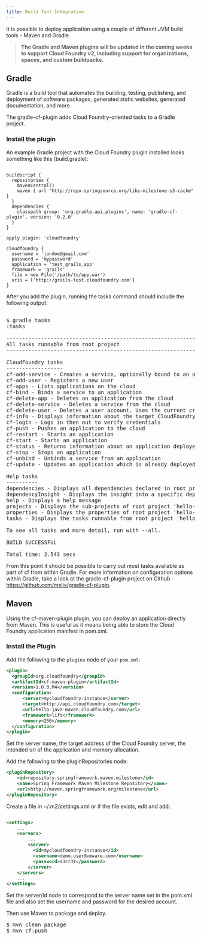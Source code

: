 ```yaml
---
title: Build Tool Integration
---
```


It is possible to deploy application using a couple of different JVM build tools - Maven and Gradle.

> **The Gradle and Maven plugins will be updated in the coming weeks to support Cloud Foundry v2, including support for organizations, spaces, and custom buildpacks.**

## <a id='gradle'></a>Gradle ##

Gradle is a build tool that automates the building, testing, publishing, and deployment of software packages, generated static websites, generated documentation, and more.

The gradle-cf-plugin adds Cloud Foundry-oriented tasks to a Gradle project. 

### <a id="gradle-install"></a> Install the plugin ###

An example Gradle project with the Cloud Foundry plugin installed looks something like this (build.gradle):

~~~

buildscript {
  repositories {
    mavenCentral()
    maven { url "http://repo.springsource.org/libs-milestone-s3-cache" }
  }
  dependencies {
    classpath group: 'org.gradle.api.plugins', name: 'gradle-cf-plugin', version: '0.2.0'
  }
}

apply plugin: 'cloudfoundry'

cloudfoundry {
  username = 'jondoe@gmail.com'
  password = 'mypassword'
  application = 'test_grails_app'
  framework = 'grails'
  file = new File('/path/to/app.war')
  uris = ['http://grails-test.cloudfoundry.com']
}

~~~

After you add the plugin, running the tasks command should include the following output:

<pre class="terminal">

$ gradle tasks
:tasks

------------------------------------------------------------
All tasks runnable from root project
------------------------------------------------------------

CloudFoundry tasks
------------------
cf-add-service - Creates a service, optionally bound to an application
cf-add-user - Registers a new user
cf-apps - Lists applications on the cloud
cf-bind - Binds a service to an application
cf-delete-app - Deletes an application from the cloud
cf-delete-service - Deletes a service from the cloud
cf-delete-user - Deletes a user account. Uses the current credentials!
cf-info - Displays information about the target CloudFoundry platform
cf-login - Logs in then out to verify credentials
cf-push - Pushes an application to the cloud
cf-restart - Starts an application
cf-start - Starts an application
cf-status - Returns information about an application deployed on the cloud
cf-stop - Stops an application
cf-unbind - Unbinds a service from an application
cf-update - Updates an application which is already deployed

Help tasks
----------
dependencies - Displays all dependencies declared in root project 'hello-world'.
dependencyInsight - Displays the insight into a specific dependency in root project 'hello-world'.
help - Displays a help message
projects - Displays the sub-projects of root project 'hello-world'.
properties - Displays the properties of root project 'hello-world'.
tasks - Displays the tasks runnable from root project 'hello-world' (some of the displayed tasks may belong to subprojects).

To see all tasks and more detail, run with --all.

BUILD SUCCESSFUL

Total time: 2.543 secs
</pre>

From this point it should be possible to carry out most tasks available as part of cf from within Gradle. For more information on configuration options within Gradle, take a look at the gradle-cf-plugin project on Github - https://github.com/melix/gradle-cf-plugin.

## <a id='maven'></a>Maven ##


Using the cf-maven-plugin plugin, you can deploy an application directly from Maven. This is useful as it means being able to store the Cloud Foundry application manifest in pom.xml.

### <a id='maven-install'></a>Install the Plugin ###

Add the following to the `plugins` node of your `pom.xml`:

~~~xml
<plugin>
  <groupId>org.cloudfoundry</groupId>
  <artifactId>cf-maven-plugin</artifactId>
  <version>1.0.0.M4</version>
  <configuration>
      <server>mycloudfoundry-instance</server>
      <target>http://api.cloudfoundry.com</target>
      <url>hello-java-maven.cloudfoundry.com</url>
      <framework>lift</framework>
      <memory>256</memory>
  </configuration>
</plugin>
~~~

Set the server name, the target address of the Cloud Foundry server, the intended url of the application and memory allocation.

Add the following to the pluginRepositories node:

~~~xml
<pluginRepository>
    <id>repository.springframework.maven.milestone</id>
    <name>Spring Framework Maven Milestone Repository</name>
    <url>http://maven.springframework.org/milestone</url>
</pluginRepository>
~~~

Create a file in ~/.m2/settings.xml or if the file exists, edit and add:

~~~xml

<settings>
    ...
    <servers>
        ...
        <server>
          <id>mycloudfoundry-instance</id>
          <username>demo.user@vmware.com</username>
          <password>s3cr3t</password>
        </server>
    </servers>
    ...
</settings>
~~~

Set the server/id node to correspond to the server name set in the pom.xml file and also set the username and password for the desired account.

Then use Maven to package and deploy.

<pre class="terminal">
$ mvn clean package
$ mvn cf:push
</pre>


